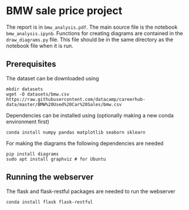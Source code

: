 # BMW sale price project

The report is in `bmw_analysis.pdf`. The main source file is the
notebook `bmw_analysis.ipynb`. Functions for creating diagrams are
contained in the `draw_diagrams.py` file. This file should be in the
same directory as the notebook file when it is run.


## Prerequisites

The dataset can be downloaded using

```
mkdir datasets
wget -O datasets/bmw.csv https://raw.githubusercontent.com/datacamp/careerhub-data/master/BMW%20Used%20Car%20Sales/bmw.csv
```

Dependencies can be installed using (optionally making a new conda
environment first)

```
conda install numpy pandas matplotlib seaborn sklearn
```

For making the diagrams the following dependencies are needed
```
pip install diagrams
sudo apt install graphviz # for Ubuntu
```


## Running the webserver

The flask and flask-restful packages are needed to run the webserver
```
conda install flask flask-restful
```
